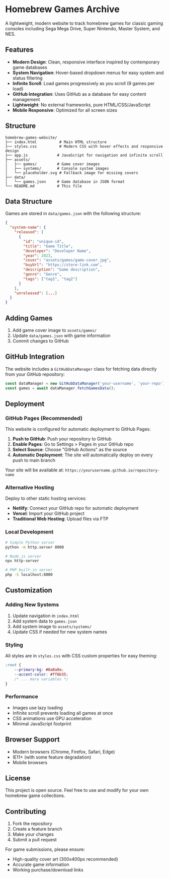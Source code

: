 # Homebrew Games Archive

A lightweight, modern website to track homebrew games for classic gaming consoles including Sega Mega Drive, Super Nintendo, Master System, and NES.

## Features

- **Modern Design**: Clean, responsive interface inspired by contemporary game databases
- **System Navigation**: Hover-based dropdown menus for easy system and status filtering
- **Infinite Scroll**: Load games progressively as you scroll (9 games per load)
- **GitHub Integration**: Uses GitHub as a database for easy content management
- **Lightweight**: No external frameworks, pure HTML/CSS/JavaScript
- **Mobile Responsive**: Optimized for all screen sizes

## Structure

```
homebrew-games-website/
├── index.html          # Main HTML structure
├── styles.css          # Modern CSS with hover effects and responsive design
├── app.js             # JavaScript for navigation and infinite scroll
├── assets/
│   ├── games/         # Game cover images
│   ├── systems/       # Console system images
│   └── placeholder.svg # Fallback image for missing covers
├── data/
│   └── games.json     # Game database in JSON format
└── README.md          # This file
```

## Data Structure

Games are stored in `data/games.json` with the following structure:

```json
{
  "system-name": {
    "released": [
      {
        "id": "unique-id",
        "title": "Game Title",
        "developer": "Developer Name",
        "year": 2023,
        "cover": "assets/games/game-cover.jpg",
        "buyUrl": "https://store-link.com",
        "description": "Game description",
        "genre": "Genre",
        "tags": ["tag1", "tag2"]
      }
    ],
    "unreleased": [...]
  }
}
```

## Adding Games

1. Add game cover image to `assets/games/`
2. Update `data/games.json` with game information
3. Commit changes to GitHub

## GitHub Integration

The website includes a `GitHubDataManager` class for fetching data directly from your GitHub repository:

```javascript
const dataManager = new GitHubDataManager('your-username', 'your-repo');
const games = await dataManager.fetchGamesData();
```

## Deployment

### GitHub Pages (Recommended)

This website is configured for automatic deployment to GitHub Pages:

1. **Push to GitHub**: Push your repository to GitHub
2. **Enable Pages**: Go to Settings > Pages in your GitHub repo
3. **Select Source**: Choose "GitHub Actions" as the source
4. **Automatic Deployment**: The site will automatically deploy on every push to main branch

Your site will be available at: `https://yourusername.github.io/repository-name`

### Alternative Hosting

Deploy to other static hosting services:

- **Netlify**: Connect your GitHub repo for automatic deployment
- **Vercel**: Import your GitHub project
- **Traditional Web Hosting**: Upload files via FTP

### Local Development

```bash
# Simple Python server
python -m http.server 8000

# Node.js server
npx http-server

# PHP built-in server
php -S localhost:8000
```

## Customization

### Adding New Systems

1. Update navigation in `index.html`
2. Add system data to `games.json`
3. Add system image to `assets/systems/`
4. Update CSS if needed for new system names

### Styling

All styles are in `styles.css` with CSS custom properties for easy theming:

```css
:root {
    --primary-bg: #0a0a0a;
    --accent-color: #ff6b35;
    /* ... more variables */
}
```

### Performance

- Images use lazy loading
- Infinite scroll prevents loading all games at once
- CSS animations use GPU acceleration
- Minimal JavaScript footprint

## Browser Support

- Modern browsers (Chrome, Firefox, Safari, Edge)
- IE11+ (with some feature degradation)
- Mobile browsers

## License

This project is open source. Feel free to use and modify for your own homebrew game collections.

## Contributing

1. Fork the repository
2. Create a feature branch
3. Make your changes
4. Submit a pull request

For game submissions, please ensure:
- High-quality cover art (300x400px recommended)
- Accurate game information
- Working purchase/download links
